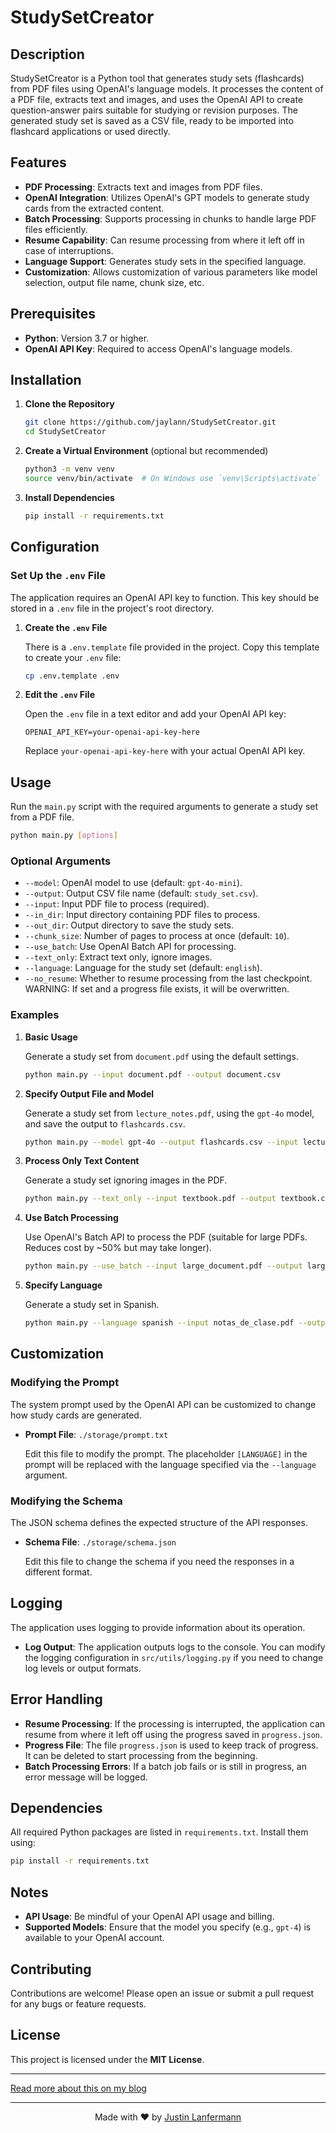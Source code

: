 # StudySetCreator

## Description

StudySetCreator is a Python tool that generates study sets (flashcards) from PDF files using OpenAI's language models. It processes the content of a PDF file, extracts text and images, and uses the OpenAI API to create question-answer pairs suitable for studying or revision purposes. The generated study set is saved as a CSV file, ready to be imported into flashcard applications or used directly.

## Features

- **PDF Processing**: Extracts text and images from PDF files.
- **OpenAI Integration**: Utilizes OpenAI's GPT models to generate study cards from the extracted content.
- **Batch Processing**: Supports processing in chunks to handle large PDF files efficiently.
- **Resume Capability**: Can resume processing from where it left off in case of interruptions.
- **Language Support**: Generates study sets in the specified language.
- **Customization**: Allows customization of various parameters like model selection, output file name, chunk size, etc.

## Prerequisites

- **Python**: Version 3.7 or higher.
- **OpenAI API Key**: Required to access OpenAI's language models.

## Installation

1. **Clone the Repository**

   ```bash
   git clone https://github.com/jaylann/StudySetCreator.git
   cd StudySetCreator
   ```

2. **Create a Virtual Environment** (optional but recommended)

   ```bash
   python3 -m venv venv
   source venv/bin/activate  # On Windows use `venv\Scripts\activate`
   ```

3. **Install Dependencies**

   ```bash
   pip install -r requirements.txt
   ```

## Configuration

### Set Up the `.env` File

The application requires an OpenAI API key to function. This key should be stored in a `.env` file in the project's root directory.

1. **Create the `.env` File**

   There is a `.env.template` file provided in the project. Copy this template to create your `.env` file:

   ```bash
   cp .env.template .env
   ```

2. **Edit the `.env` File**

   Open the `.env` file in a text editor and add your OpenAI API key:

   ```dotenv
   OPENAI_API_KEY=your-openai-api-key-here
   ```

   Replace `your-openai-api-key-here` with your actual OpenAI API key.

## Usage

Run the `main.py` script with the required arguments to generate a study set from a PDF file.

```bash
python main.py [options]
```

### Optional Arguments

- `--model`: OpenAI model to use (default: `gpt-4o-mini`).
- `--output`: Output CSV file name (default: `study_set.csv`).
- `--input`: Input PDF file to process (required).
- `--in_dir`: Input directory containing PDF files to process.
- `--out_dir`: Output directory to save the study sets.
- `--chunk_size`: Number of pages to process at once (default: `10`).
- `--use_batch`: Use OpenAI Batch API for processing.
- `--text_only`: Extract text only, ignore images.
- `--language`: Language for the study set (default: `english`).
- `--no_resume`: Whether to resume processing from the last checkpoint. WARNING: If set and a progress file exists, it will be overwritten.

### Examples

1. **Basic Usage**

   Generate a study set from `document.pdf` using the default settings.

   ```bash
   python main.py --input document.pdf --output document.csv
   ```

2. **Specify Output File and Model**

   Generate a study set from `lecture_notes.pdf`, using the `gpt-4o` model, and save the output to `flashcards.csv`.

   ```bash
   python main.py --model gpt-4o --output flashcards.csv --input lecture_notes.pdf
   ```

3. **Process Only Text Content**

   Generate a study set ignoring images in the PDF.

   ```bash
   python main.py --text_only --input textbook.pdf --output textbook.csv
   ```

4. **Use Batch Processing**

   Use OpenAI's Batch API to process the PDF (suitable for large PDFs. Reduces cost by ~50% but may take longer).

   ```bash
   python main.py --use_batch --input large_document.pdf --output large_document.csv
   ```

5. **Specify Language**

   Generate a study set in Spanish.

   ```bash
   python main.py --language spanish --input notas_de_clase.pdf --output notas_de_clase.csv
   ```

## Customization

### Modifying the Prompt

The system prompt used by the OpenAI API can be customized to change how study cards are generated.

- **Prompt File**: `./storage/prompt.txt`

  Edit this file to modify the prompt. The placeholder `[LANGUAGE]` in the prompt will be replaced with the language specified via the `--language` argument.

### Modifying the Schema

The JSON schema defines the expected structure of the API responses.

- **Schema File**: `./storage/schema.json`

  Edit this file to change the schema if you need the responses in a different format.

## Logging

The application uses logging to provide information about its operation.

- **Log Output**: The application outputs logs to the console. You can modify the logging configuration in `src/utils/logging.py` if you need to change log levels or output formats.

## Error Handling

- **Resume Processing**: If the processing is interrupted, the application can resume from where it left off using the progress saved in `progress.json`.
- **Progress File**: The file `progress.json` is used to keep track of progress. It can be deleted to start processing from the beginning.
- **Batch Processing Errors**: If a batch job fails or is still in progress, an error message will be logged.

## Dependencies

All required Python packages are listed in `requirements.txt`. Install them using:

```bash
pip install -r requirements.txt
```

## Notes

- **API Usage**: Be mindful of your OpenAI API usage and billing.
- **Supported Models**: Ensure that the model you specify (e.g., `gpt-4`) is available to your OpenAI account.

## Contributing

Contributions are welcome! Please open an issue or submit a pull request for any bugs or feature requests.

## License

This project is licensed under the **MIT License**.

---

[Read more about this on my blog](https://www.lanfermann.dev/projects/study-set-creator)

---
<p align="center">
  Made with ❤️ by <a href="https://lanfermann.dev">Justin Lanfermann</a>
</p>
